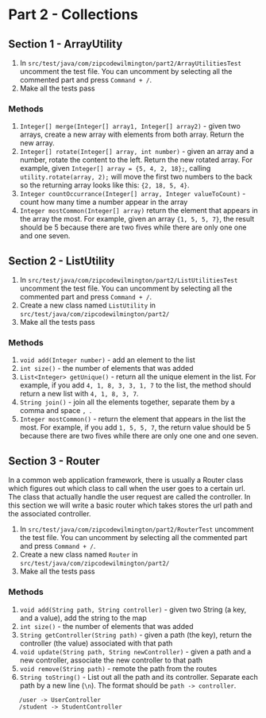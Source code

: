 # Part 2 - Collections

## Section 1 - ArrayUtility
1. In `src/test/java/com/zipcodewilmington/part2/ArrayUtilitiesTest` uncomment the test file. You can uncomment by selecting all the commented part and press `Command + /`.
2. Make all the tests pass

### Methods
1. `Integer[] merge(Integer[] array1, Integer[] array2)` - given two arrays, create a new array with elements from both array. Return the new array.
2. `Integer[] rotate(Integer[] array, int number)` - given an array and a number, rotate the content to the left. Return the new rotated array. 
For example, given `Integer[] array = {5, 4, 2, 18};`, calling `utility.rotate(array, 2);` will move the first two numbers to the back so the returning array looks like this: `{2, 18, 5, 4}`.
3. `Integer countOccurrance(Integer[] array, Integer valueToCount)` - count how many time a number appear in the array
4. `Integer mostCommon(Integer[] array)` return the element that appears in the array the most. For example, given an array `{1, 5, 5, 7}`, the result should be 5 because there are two fives while there are only one one and one seven.


## Section 2 - ListUtility
1. In `src/test/java/com/zipcodewilmington/part2/ListUtilitiesTest` uncomment the test file. You can uncomment by selecting all the commented part and press `Command + /`.
2. Create a new class named `ListUtility` in `src/test/java/com/zipcodewilmington/part2/`
3. Make all the tests pass

### Methods
1. `void add(Integer number)` - add an element to the list
2. `int size()` - the number of elements that was added
3. `List<Integer> getUnique()` - return all the unique element in the list. For example, if you add `4, 1, 8, 3, 3, 1, 7` to the list, the method should return a new list with `4, 1, 8, 3, 7`.
4. `String join()` - join all the elements together, separate them by a comma and space `, `. 
5. `Integer mostCommon()` - return the element that appears in the list the most. For example, if you add `1, 5, 5, 7`, the return value should be 5 because there are two fives while there are only one one and one seven.

## Section 3 - Router
In a common web application framework, there is usually a Router class which figures out which class to call when the user goes to a certain url. The class that actually handle the user request are called the controller. 
In this section we will write a basic router which takes stores the url path and the associated controller. 

1. In `src/test/java/com/zipcodewilmington/part2/RouterTest` uncomment the test file. You can uncomment by selecting all the commented part and press `Command + /`.
2. Create a new class named `Router` in `src/test/java/com/zipcodewilmington/part2/`
3. Make all the tests pass

### Methods
1. `void add(String path, String controller)` - given two String (a key, and a value), add the string to the map
2. `int size()` - the number of elements that was added
3. `String getController(String path)` - given a path (the key), return the controller (the value) associated with that path
4. `void update(String path, String newController)` - given a path and a new controller, associate the new controller to that path
5. `void remove(String path)` - remote the path from the routes
6. `String toString()` - List out all the path and its controller. Separate each path by a new line (`\n`). The format should be `path -> controller`.

```
   /user -> UserController
   /student -> StudentController
```